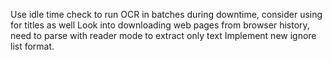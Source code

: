 Use idle time check to run OCR in batches during downtime, consider using for titles as well
Look into downloading web pages from browser history, need to parse with reader mode to extract only text
Implement new ignore list format.
